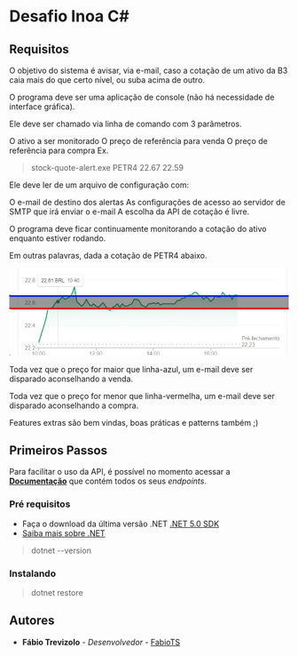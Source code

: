 # Desafio Inoa C#

## Requisitos

O objetivo do sistema é avisar, via e-mail, caso a cotação de um ativo da B3 caia mais do que certo nível, ou suba acima de outro.

O programa deve ser uma aplicação de console (não há necessidade de interface gráfica).

Ele deve ser chamado via linha de comando com 3 parâmetros.

O ativo a ser monitorado
O preço de referência para venda
O preço de referência para compra
Ex.

> stock-quote-alert.exe PETR4 22.67 22.59

Ele deve ler de um arquivo de configuração com:

O e-mail de destino dos alertas
As configurações de acesso ao servidor de SMTP que irá enviar o e-mail
A escolha da API de cotação é livre.

O programa deve ficar continuamente monitorando a cotação do ativo enquanto estiver rodando.

Em outras palavras, dada a cotação de PETR4 abaixo.

![Image](./image.png)

Toda vez que o preço for maior que linha-azul, um e-mail deve ser disparado aconselhando a venda.

Toda vez que o preço for menor que linha-vermelha, um e-mail deve ser disparado aconselhando a compra.

Features extras são bem vindas, boas práticas e patterns também ;)

## Primeiros Passos

Para facilitar o uso da API, é possível no momento acessar a **[Documentação](swagger)** que contém todos os seus *endpoints*.

### Pré requisitos

* Faça o download da última versão .NET [.NET 5.0 SDK](https://dotnet.microsoft.com/download)
* [Saiba mais sobre .NET](https://docs.microsoft.com/dotnet/fundamentals/)

> dotnet --version

### Instalando

> dotnet restore

## Autores

* **Fábio Trevizolo** - *Desenvolvedor* - [FabioTS](https://github.com/FabioTS)
